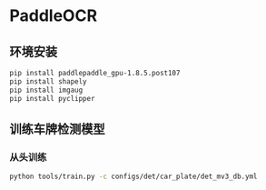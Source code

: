 # PaddleOCR 

## 环境安装

```bash
pip install paddlepaddle_gpu-1.8.5.post107
pip install shapely
pip install imgaug
pip install pyclipper
```

## 训练车牌检测模型

### 从头训练

```bash
python tools/train.py -c configs/det/car_plate/det_mv3_db.yml
```